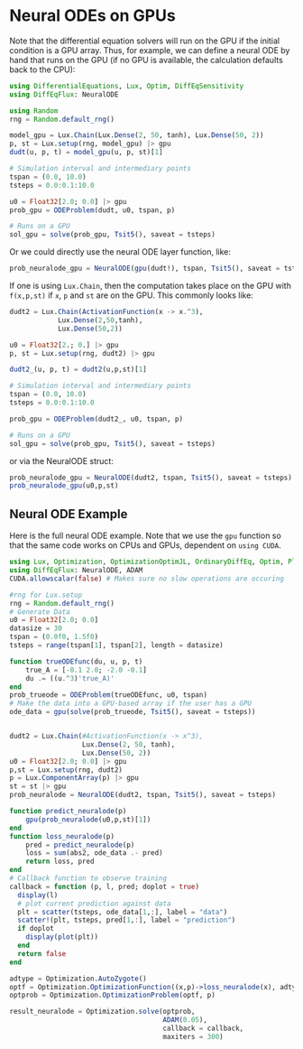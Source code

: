 # Neural ODEs on GPUs

Note that the differential equation solvers will run on the GPU if the initial
condition is a GPU array. Thus, for example, we can define a neural ODE by hand
that runs on the GPU (if no GPU is available, the calculation defaults back to the CPU):

```julia
using DifferentialEquations, Lux, Optim, DiffEqSensitivity
using DiffEqFlux: NeuralODE

using Random
rng = Random.default_rng()

model_gpu = Lux.Chain(Lux.Dense(2, 50, tanh), Lux.Dense(50, 2)) 
p, st = Lux.setup(rng, model_gpu) |> gpu
dudt(u, p, t) = model_gpu(u, p, st)[1]

# Simulation interval and intermediary points
tspan = (0.0, 10.0)
tsteps = 0.0:0.1:10.0

u0 = Float32[2.0; 0.0] |> gpu
prob_gpu = ODEProblem(dudt, u0, tspan, p)

# Runs on a GPU
sol_gpu = solve(prob_gpu, Tsit5(), saveat = tsteps)
```

Or we could directly use the neural ODE layer function, like:

```julia
prob_neuralode_gpu = NeuralODE(gpu(dudt!), tspan, Tsit5(), saveat = tsteps)
```

If one is using `Lux.Chain`, then the computation takes place on the GPU with
`f(x,p,st)` if `x`, `p` and `st` are on the GPU. This commonly looks like:

```julia
dudt2 = Lux.Chain(ActivationFunction(x -> x.^3),
            Lux.Dense(2,50,tanh),
            Lux.Dense(50,2))

u0 = Float32[2.; 0.] |> gpu
p, st = Lux.setup(rng, dudt2) |> gpu

dudt2_(u, p, t) = dudt2(u,p,st)[1]

# Simulation interval and intermediary points
tspan = (0.0, 10.0)
tsteps = 0.0:0.1:10.0

prob_gpu = ODEProblem(dudt2_, u0, tspan, p)

# Runs on a GPU
sol_gpu = solve(prob_gpu, Tsit5(), saveat = tsteps)
```

or via the NeuralODE struct:

```julia
prob_neuralode_gpu = NeuralODE(dudt2, tspan, Tsit5(), saveat = tsteps)
prob_neuralode_gpu(u0,p,st)
```

## Neural ODE Example

Here is the full neural ODE example. Note that we use the `gpu` function so that the
same code works on CPUs and GPUs, dependent on `using CUDA`.

```julia
using Lux, Optimization, OptimizationOptimJL, OrdinaryDiffEq, Optim, Plots, CUDA, DiffEqSensitivity, Random
using DiffEqFlux: NeuralODE, ADAM
CUDA.allowscalar(false) # Makes sure no slow operations are occuring

#rng for Lux.setup
rng = Random.default_rng()
# Generate Data
u0 = Float32[2.0; 0.0]
datasize = 30
tspan = (0.0f0, 1.5f0)
tsteps = range(tspan[1], tspan[2], length = datasize)

function trueODEfunc(du, u, p, t)
    true_A = [-0.1 2.0; -2.0 -0.1]
    du .= ((u.^3)'true_A)'
end
prob_trueode = ODEProblem(trueODEfunc, u0, tspan)
# Make the data into a GPU-based array if the user has a GPU
ode_data = gpu(solve(prob_trueode, Tsit5(), saveat = tsteps))


dudt2 = Lux.Chain(#ActivationFunction(x -> x^3),
                  Lux.Dense(2, 50, tanh),
                  Lux.Dense(50, 2))
u0 = Float32[2.0; 0.0] |> gpu
p,st = Lux.setup(rng, dudt2) 
p = Lux.ComponentArray(p) |> gpu
st = st |> gpu
prob_neuralode = NeuralODE(dudt2, tspan, Tsit5(), saveat = tsteps)

function predict_neuralode(p)
    gpu(prob_neuralode(u0,p,st)[1])
end
function loss_neuralode(p)
    pred = predict_neuralode(p)
    loss = sum(abs2, ode_data .- pred)
    return loss, pred
end
# Callback function to observe training
callback = function (p, l, pred; doplot = true)
  display(l)
  # plot current prediction against data
  plt = scatter(tsteps, ode_data[1,:], label = "data")
  scatter!(plt, tsteps, pred[1,:], label = "prediction")
  if doplot
    display(plot(plt))
  end
  return false
end

adtype = Optimization.AutoZygote()
optf = Optimization.OptimizationFunction((x,p)->loss_neuralode(x), adtype)
optprob = Optimization.OptimizationProblem(optf, p)

result_neuralode = Optimization.solve(optprob,
                                      ADAM(0.05), 
                                      callback = callback, 
                                      maxiters = 300)
```

